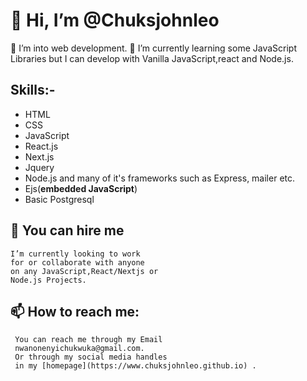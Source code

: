  # 👋 Hi, I’m @Chuksjohnleo
   👀 I’m into web development.
   🌱 I’m currently learning some
   JavaScript Libraries but I can develop with
    Vanilla JavaScript,react and Node.js.
## Skills:-
* HTML 
* CSS
* JavaScript 
* React.js
* Next.js
* Jquery 
* Node.js and many of it's frameworks such as
  Express, mailer etc.
* Ejs(**embedded JavaScript**)
* Basic Postgresql 


 ## 💞️ You can hire me
    I’m currently looking to work 
    for or collaborate with anyone 
    on any JavaScript,React/Nextjs or 
    Node.js Projects.

 ## 📫 How to reach me:
     You can reach me through my Email
     nwanonenyichukwuka@gmail.com.
     Or through my social media handles
     in my [homepage](https://www.chuksjohnleo.github.io) .
